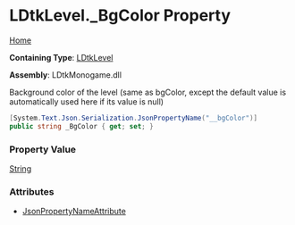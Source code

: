 # LDtkLevel\.\_BgColor Property

[Home](../../../README.md)

**Containing Type**: [LDtkLevel](../README.md)

**Assembly**: LDtkMonogame\.dll

  
Background color of the level \(same as bgColor, except the default value is
automatically used here if its value is null\)

```csharp
[System.Text.Json.Serialization.JsonPropertyName("__bgColor")]
public string _BgColor { get; set; }
```

### Property Value

[String](https://docs.microsoft.com/en-us/dotnet/api/system.string)

### Attributes

* [JsonPropertyNameAttribute](https://docs.microsoft.com/en-us/dotnet/api/system.text.json.serialization.jsonpropertynameattribute)


